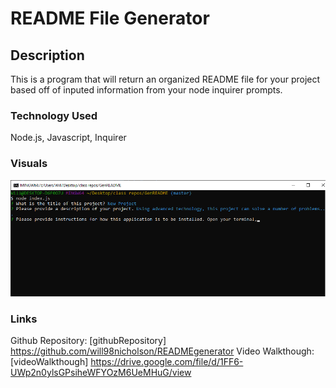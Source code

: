 # README File Generator


## Description

This is a program that will return an organized README file for your project 
based off of inputed information from your node inquirer prompts. 

### Technology Used

Node.js, Javascript, Inquirer 

### Visuals

![screenshot](./Images/first.png)


### Links
Github Repository:
[githubRepository]  https://github.com/will98nicholson/READMEgenerator
Video Walkthough:
[videoWalkthough]  https://drive.google.com/file/d/1FF6-UWp2n0ylsGPsiheWFYOzM6UeMHuG/view